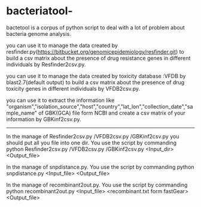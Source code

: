 # bacteriatool-
bactetool is a corpus of python script to deal with a lot of problem about bacteria genome analysis. 

you can use it to manage the data created by resfinder.py(https://bitbucket.org/genomicepidemiology/resfinder.git) to build a csv matrix about the presence of drug resistance genes in different individuals by Resfinder2csv.py. 

you can use it to manage the data created by toxicity database :VFDB by blast2.7(default output) to build a csv matrix about the presence of drug toxicity genes in different individuals by VFDB2csv.py.

you can use it to extract the information like "organism","isolation_source","host","country","lat_lon","collection_date","sample_name" of GBK(GCA) file form NCBI and create a csv matrix of your information by GBKinf2csv.py. 
___
In the manage of Resfinder2csv.py /VFDB2csv.py /GBKinf2csv.py you should put all you file into one dir.
You use the script by commanding python Resfinder2csv.py /VFDB2csv.py /GBKinf2csv.py <Input_dir> <Output_file>

In the manage of snpdistance.py.
You use the script by commanding python snpdistance.py <Input_file> <Output_file>

In the manage of recombinant2out.py.
You use the script by commanding python recombinant2out.py <Input_file> <recombinant.txt form fastGear> <Output_file>


 
